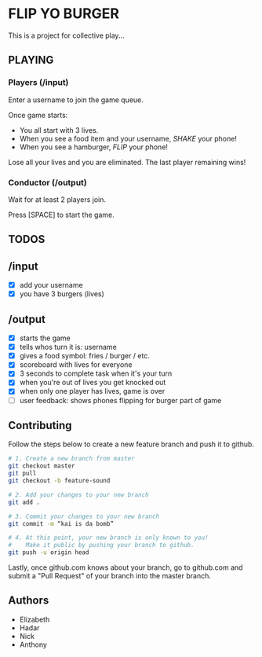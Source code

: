 FLIP YO BURGER
==============

This is a project for collective play...

PLAYING
-------

### Players (/input)

Enter a username to join the game queue.

Once game starts:
- You all start with 3 lives.
- When you see a food item and your username, *SHAKE* your phone!
- When you see a hamburger, *FLIP* your phone!

Lose all your lives and you are eliminated. The last player remaining wins!

### Conductor (/output)

Wait for at least 2 players join.

Press [SPACE] to start the game.

TODOS
-----

## /input
- [x] add your username
- [x] you have 3 burgers (lives)

## /output
- [x] starts the game
- [x] tells whos turn it is: username
- [x] gives a food symbol: fries / burger / etc.
- [x] scoreboard with lives for everyone
- [x] 3 seconds to complete task when it's your turn
- [x] when you're out of lives you get knocked out
- [x] when only one player has lives, game is over
- [ ] user feedback: shows phones flipping for burger part of game

Contributing
------------

Follow the steps below to create a new feature branch and push it to github.

```bash
# 1. Create a new branch from master
git checkout master
git pull
git checkout -b feature-sound

# 2. Add your changes to your new branch
git add .

# 3. Commit your changes to your new branch
git commit -m “kai is da bomb”

# 4. At this point, your new branch is only known to you!
#    Make it public by pushing your branch to github.
git push -u origin head
```

Lastly, once github.com knows about your branch, go to github.com and submit a "Pull Request" of your branch into the master branch.

Authors
-------

- Elizabeth
- Hadar
- Nick
- Anthony
